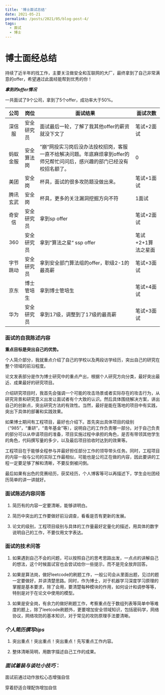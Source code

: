 ```yaml
---
title: '博士面试总结'
date: 2021-05-21
permalink: /posts/2021/05/blog-post-4/
tags:
  - 面试
  - 博士
---
```


# 博士面经总结

持续了近半年的找工作，主要关注做安全和互联网的大厂，最终拿到了自己非常满意的offer，希望通过此面经能帮到优秀的你！

***拿到的offer情况***

一共面试了9个公司，拿到了5个offer，成功率大于50%。



|   公司   | 岗位       | 面试结果                                                     | 面试次数           |
| :------: | ---------- | ------------------------------------------------------------ | ------------------ |
|  深信服  | 安全研究员 | 面试最后一轮，了解了我其他offer的薪资就没下文了              | 笔试+2面试         |
| 蚂蚁金服 | 安全算法岗 | ”崩“网投实习岗后没办法投校招岗，客服一直不给解决问题。年底麻烦拿到offer的师兄帮忙问问后，感兴趣的部门已经没有校招名额了。 | 0                  |
|   美团   | 安全岗     | 杯具，面试的很多攻防题没做出来。                             | 笔试+1面试         |
| 腾讯玄武 | 安全岗     | 杯具，更多的关注漏洞挖掘方向不符                             | 1面试              |
|  奇安信  | 安全研究员 | 拿到sp offer                                                 | 笔试+2面试         |
|   360    | 安全研究员 | 拿到”算法之星“ ssp offer                                     | 笔试+2+1算法之星面 |
| 字节跳动 | 安全研究员 | 拿到安全部门算法组的offer，职级2-1的最高薪                   | 笔试+3面试         |
|   京东   | 博士管培生 | 拿到博士管培生                                               | 笔试+4面试         |
|   华为   | 安全研究员 | 拿到17级，调整到了17级的最高薪                               | 笔试+3面试         |



### 面试的自我陈述内容

**重点目标是突出自己的优势。**

个人简介部分，我就重点介绍了自己的学校以及两段访学经历，突出自己的研究在整个领域的前沿程度。

论文发表部分是作为博士研究中的重点产出，根据个人研究方向分类，最好突出最近、成果最好的研究项目。

介绍研究项目时，我首先会强调一个可能的攻击场景或者实际存在的攻击行为，从研究背景和研究意义出发让面试者有个大致的认识。然后具体围绕解决方案，讲出自己的创新点，突出研究方法的有效性。当然，最好是能在落地的项目中有实践，突出下具体的部署和实践效果。

如果博士期间有工程项目，最好也介绍下。首先突出具体项目的级别（“985”，“重研”，“青年基金”等），说明自己的工作负责哪一部分。对于自己负责的部分可以从申请项目的准备，项目实施过程中承担的角色，是否有带领其他学生的角色，代码撰写量的多少，以及最后项目验收时达到的效果等。

工程项目在于能够全程参与并最好担任部分工作的领导带头任务。同时，工程项目的内容一般与公司的实际工作最相似，可能也是公司正在做的内容，因此要讲的工程一定要足够了解和清晰，不要反倒被问倒。

最后如果有出色的竞赛经历，获奖经历，个人博客等可以再描述下，学生会社团经历简单的讲一讲就好。



### 面试陈述内容问答

1. 简历有的内容一定要清晰，能够讲明白。

2. 简历中突出的工作要做好前沿调查，看看是否有更新的发展。

3. 论文的级别，工程项目级别与具体的工作量最好定量化的描述，用具体的数字说明自己的工作，不要仅用文字表达。

   

### 面试的技术问答

1. 如果遇到自己不会的问题，可以按照自己的思考思路出发，一点点的讲解自己的想法，这个时候面试官也会尝试给你一些提示，而不是完全放弃回答。

2. 如果是算法岗，做好leetcode的刷题工作，一般公司会从里面出题，见过的题一定要做好，并讲清楚思路。同时，作为博士，对于机器学习深度学习原理的掌握是基本要求，除了会用，要清楚每种模块的作用，如何设计和调参等等，特别是对于在论文中使用的模型。

3. 如果是安全岗，有余力的做好刷题工作，考察重点在于数组列表等简单中等难度的题上，除了leetcode刷题外，更要增加安全领域知识，包括密码学，网络协议，网络攻防的基本知识，对于常见的攻防原理手法要清晰。

   

### *个人简历撰写tips*

1. 突出重点！突出重点！突出重点！先写重点工作内容。

2. 整体清晰简明，用数字描述自己工作的成果。

   

### *面试着装与谈吐小技巧*：

面试前通过动作放松心态增强自信

穿着舒适合理配饰增加自信

### 
